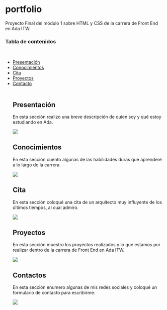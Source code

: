 # portfolio

Proyecto Final del módulo 1 sobre HTML y CSS de la carrera de Front End en Ada ITW.

<h3>Tabla de contenidos</h3>
<br>
<ul>
  <li><a href="#presentacion">Presentación</a></li>
  <li><a href="#conocimientos">Conocimientos</a></li>
  <li><a href="#cita">Cita</a></li>
  <li><a href="#proyectos">Proyectos</a></li>
  <li><a href="#contacto">Contacto</a></li>
  <br>  

<h2 id="presentacion">Presentación</h2>
<p>En esta sección realizo una breve descripción de quien soy y qué estoy estudiando en Ada.</p>
<img src="images/readme-presentacion">
<br>
<h2 id="conocimientos">Conocimientos</h2>
<p>En esta sección cuento algunas de las habilidades duras que aprenderé a lo largo de la carrera.</p>
<img src="images/readme-conocimientos">
<br>
<h2 id="cita">Cita</h2>
<p>En esta sección coloqué una cita de un arquitecto muy influyente de los últimos tiempos, al cual admiro.</p>
<img src="images/readme-cita">
<br>
<h2 id="proyectos">Proyectos</h2>
<p>En esta sección muestro los proyectos realizados y lo que estamos por realizar dentro de la carrera de Front End en Ada ITW.</p>
<img src="images/readme-proyectos">
<br>
<h2 id="contactos">Contactos</h2>
<p>En esta sección enumero algunas de mis redes sociales y coloqué un formulario de contacto para escribirme.</p>
<img src="images/readme-contactos">
<br>
